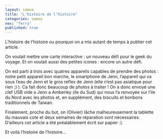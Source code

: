 ```yaml
---
layout: samoa
title: "L'histoire de l'histoire"
categories: samoa
nex: "ferry"
published: true
---
```


L’histoire de l’histoire ou pourquoi on a mis autant de temps à publier cet article.

On voulait mettre une carte interactive : un nouveau défi pour le geek du voyage. Et on voulait aussi des petites icones : encore un autre défi.

On est parti à trois avec quatres appareils capables de prendre des photos : notre petit appareil bon marche, le smartphone de Jenn, l’appareil qui va sous l’eau de Jenn et le gros reflex de Jenn (elle n’est pas asiatique pour rien ;) ). Ca fait donc beaucoup de photos à traiter ! On a donc envoyé une clef USB vide a Jenn a Amberley (ile du Sud) qui nous l’a renvoyée sur l’ile du Nord avec les photos et, en supplément, des biscuits et bonbons traditionnels de Taiwan.

Finalement, proche du but, on (Olivier) lâche malheureusement la tablette du mauvais cote et deux semaines de réparation sont nécessaires. D’ailleurs cet article a été préalablement écrit sur papier :).

Et voilà l’histoire de l’histoire...
